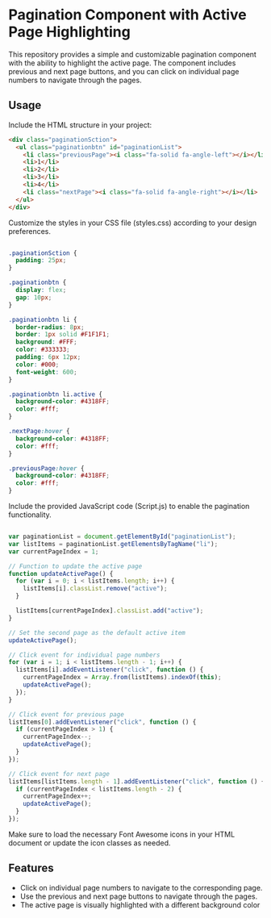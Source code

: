 # Pagination Component with Active Page Highlighting



This repository provides a simple and customizable pagination component with the ability to highlight the active page. The component includes previous and next page buttons, and you can click on individual page numbers to navigate through the pages.

## Usage

Include the HTML structure in your project:

```html
<div class="paginationSction">
  <ul class="paginationbtn" id="paginationList">
    <li class="previousPage"><i class="fa-solid fa-angle-left"></i></li>
    <li>1</li>
    <li>2</li>
    <li>3</li>
    <li>4</li>
    <li class="nextPage"><i class="fa-solid fa-angle-right"></i></li>
  </ul>
</div>

```


Customize the styles in your CSS file (styles.css) according to your design preferences.

```css

.paginationSction {
  padding: 25px;
}

.paginationbtn {
  display: flex;
  gap: 10px;
}

.paginationbtn li {
  border-radius: 8px;
  border: 1px solid #F1F1F1;
  background: #FFF;
  color: #333333;
  padding: 6px 12px;
  color: #000;
  font-weight: 600;
}

.paginationbtn li.active {
  background-color: #4318FF;
  color: #fff;
}

.nextPage:hover {
  background-color: #4318FF;
  color: #fff;
}

.previousPage:hover {
  background-color: #4318FF;
  color: #fff;
}

```

Include the provided JavaScript code (Script.js) to enable the pagination functionality.

```javascript

var paginationList = document.getElementById("paginationList");
var listItems = paginationList.getElementsByTagName("li");
var currentPageIndex = 1; 

// Function to update the active page
function updateActivePage() {
  for (var i = 0; i < listItems.length; i++) {
    listItems[i].classList.remove("active");
  }

  listItems[currentPageIndex].classList.add("active");
}

// Set the second page as the default active item
updateActivePage();

// Click event for individual page numbers
for (var i = 1; i < listItems.length - 1; i++) {
  listItems[i].addEventListener("click", function () {
    currentPageIndex = Array.from(listItems).indexOf(this);
    updateActivePage();
  });
}

// Click event for previous page
listItems[0].addEventListener("click", function () {
  if (currentPageIndex > 1) {
    currentPageIndex--;
    updateActivePage();
  }
});

// Click event for next page
listItems[listItems.length - 1].addEventListener("click", function () {
  if (currentPageIndex < listItems.length - 2) {
    currentPageIndex++;
    updateActivePage();
  }
});

```

Make sure to load the necessary Font Awesome icons in your HTML document or update the icon classes as needed.

## Features
- Click on individual page numbers to navigate to the corresponding page.
- Use the previous and next page buttons to navigate through the pages.
- The active page is visually highlighted with a different background color

